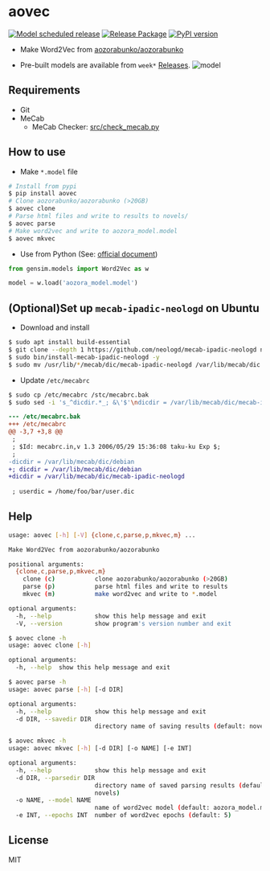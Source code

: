 # aovec

[![Model scheduled release](https://github.com/eggplants/aovec/actions/workflows/model_release.yml/badge.svg)](https://github.com/eggplants/aovec/actions/workflows/model_release.yml)
[![Release Package](https://github.com/eggplants/aovec/actions/workflows/release.yml/badge.svg)](https://github.com/eggplants/aovec/actions/workflows/release.yml) [![PyPI version](https://badge.fury.io/py/aovec.svg)](https://badge.fury.io/py/aovec)

- Make Word2Vec from [aozorabunko/aozorabunko](https://github.com/aozorabunko/aozorabunko)

- Pre-built models are available from `week*` [Releases](https://github.com/eggplants/aovec/releases).
![model](https://img.shields.io/badge/dynamic/json.svg?label=Model&query=$[0].assets[0].browser_download_url&url=https://api.github.com/repos/eggplants/aovec/releases)

## Requirements

- Git
- MeCab
  - MeCab Checker: [src/check_mecab.py](https://github.com/eggplants/aovec/blob/master/src/check_mecab.py)

## How to use

- Make `*.model` file

```bash
# Install from pypi
$ pip install aovec
# Clone aozorabunko/aozorabunko (>20GB)
$ aovec clone
# Parse html files and write to results to novels/
$ aovec parse
# Make word2vec and write to aozora_model.model
$ aovec mkvec
```

- Use from Python (See: [official document](https://radimrehurek.com/gensim/models/word2vec.html))

```python
from gensim.models import Word2Vec as w

model = w.load('aozora_model.model')

```

## (Optional)Set up `mecab-ipadic-neologd` on Ubuntu

- Download and install

```bash
$ sudo apt install build-essential
$ git clone --depth 1 https://github.com/neologd/mecab-ipadic-neologd neologd && cd $_
$ sudo bin/install-mecab-ipadic-neologd -y
$ sudo mv /usr/lib/*/mecab/dic/mecab-ipadic-neologd /var/lib/mecab/dic
```

- Update `/etc/mecabrc`

```bash
$ sudo cp /etc/mecabrc /stc/mecabrc.bak
$ sudo sed -i 's_^dicdir.*_; &\'$'\ndicdir = /var/lib/mecab/dic/mecab-ipadic-neologd_' /etc/mecabrc
```

```diff
--- /etc/mecabrc.bak
+++ /etc/mecabrc
@@ -3,7 +3,8 @@
 ;
 ; $Id: mecabrc.in,v 1.3 2006/05/29 15:36:08 taku-ku Exp $;
 ;
-dicdir = /var/lib/mecab/dic/debian
+; dicdir = /var/lib/mecab/dic/debian
+dicdir = /var/lib/mecab/dic/mecab-ipadic-neologd
 
 ; userdic = /home/foo/bar/user.dic
```

## Help

```bash
usage: aovec [-h] [-V] {clone,c,parse,p,mkvec,m} ...

Make Word2Vec from aozorabunko/aozorabunko

positional arguments:
  {clone,c,parse,p,mkvec,m}
    clone (c)           clone aozorabunko/aozorabunko (>20GB)
    parse (p)           parse html files and write to results
    mkvec (m)           make word2vec and write to *.model

optional arguments:
  -h, --help            show this help message and exit
  -V, --version         show program's version number and exit
```

```bash
$ aovec clone -h
usage: aovec clone [-h]

optional arguments:
  -h, --help  show this help message and exit
```

```bash
$ aovec parse -h
usage: aovec parse [-h] [-d DIR]

optional arguments:
  -h, --help            show this help message and exit
  -d DIR, --savedir DIR
                        directory name of saving results (default: novels)
```

```bash
$ aovec mkvec -h
usage: aovec mkvec [-h] [-d DIR] [-o NAME] [-e INT]

optional arguments:
  -h, --help            show this help message and exit
  -d DIR, --parsedir DIR
                        directory name of saved parsing results (default:
                        novels)
  -o NAME, --model NAME
                        name of word2vec model (default: aozora_model.model)
  -e INT, --epochs INT  number of word2vec epochs (default: 5)
```

## License

MIT
